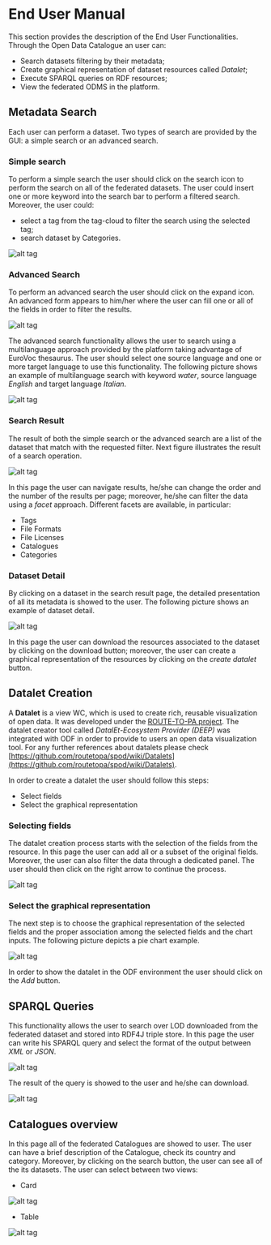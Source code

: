 # End User Manual

This section provides the description of the End User Functionalities. Through the Open Data Catalogue an user can:
-	Search datasets filtering by their metadata;
-	Create graphical representation of dataset resources called *Datalet*;
-	Execute SPARQL queries on RDF resources;
-	View the federated ODMS in the platform.

## Metadata Search

Each user can perform a dataset. Two types of search are provided by the GUI: a simple search or an advanced search.

### Simple search

To perform a simple search the user should click on the search icon to perform the search on all of the federated datasets. The user could insert one or more keyword into the search bar to perform a filtered search. Moreover, the user could:
- select a tag from the tag-cloud to filter the search using the selected tag; 
-  search dataset by Categories.

![alt tag](userhomepage.png "ODF Home")

### Advanced Search

To perform an advanced search the user should click on the expand icon. An advanced form appears to him/her where the user can fill one or all of the fields in order to filter the results.

![alt tag](advanced.png "ODF Advanced Form")

The advanced search functionality allows the user to search using a multilanguage approach provided by the platform taking advantage of EuroVoc thesaurus. The user should select one source language and one or more target language to use this functionality. The following picture shows an example of multilanguage search with keyword *water*, source language *English* and target language *Italian*.

![alt tag](eurovocWater.png "Multilanguage")

### Search Result

The result of both the simple search or the advanced search are a list of the dataset that match with the requested filter. Next figure illustrates the result of a search operation.

![alt tag](searchresult.png "Search Result")

In this page the user can navigate results, he/she can change the order and the number of the results per page; moreover, he/she can filter the data using a *facet* approach. Different facets are available, in particular:
- Tags
- File Formats
- File Licenses
- Catalogues
- Categories

### Dataset Detail

By clicking on a dataset in the search result page, the detailed presentation of all its metadata is showed to the user. The following picture shows an example of dataset detail.

![alt tag](datasetDetail2.png "Dataset Detail")

In this page the user can download the resources associated to the dataset by clicking on the download button; moreover, the user can create a graphical representation of the resources by clicking on the *create datalet* button. 

## Datalet Creation

A **Datalet** is a view WC, which is used to create rich, reusable visualization of open data. It was developed under the [ROUTE-TO-PA project](http://routetopa.eu/). The datalet creator tool called *DatalEt-Ecosystem Provider (DEEP)* was integrated with ODF in order to provide to users an open data visualization tool. For any further references about datalets please check [https://github.com/routetopa/spod/wiki/Datalets](https://github.com/routetopa/spod/wiki/Datalets).

In order to create a datalet the user should follow this steps:

- Select fields
- Select the graphical representation


### Selecting fields

The datalet creation process starts with the selection of the fields from the resource. In this page the user can add all or a subset of the original fields. Moreover, the user can also filter the data through a dedicated panel. The user should then click on the right arrow to continue the process.

![alt tag](dataletField.png "Dataset Detail")

### Select the graphical representation

The next step is to choose the graphical representation of the selected fields and the proper association among the selected fields and the chart inputs. The following picture depicts a pie chart example.

![alt tag](datalet1.png "Dataset Detail")

In order to show the datalet in the ODF environment the user should click on the *Add* button. 

## SPARQL Queries

This functionality allows the user to search over LOD downloaded from the federated dataset and stored into RDF4J triple store.
In this page the user can write his SPARQL query and select the format of the output between *XML* or *JSON*.

![alt tag](sparql.png "SPARQL Query")

The result of the query is showed to the user and he/she can download.

![alt tag](sparqlresult.png "SPARQL Result")

## Catalogues overview

In this page all of the federated Catalogues are showed to user. The user can have a brief description of the Catalogue, check its country and category. Moreover, by clicking on the search button, the user can see all of the its datasets.
The user can select between two views:

- Card

![alt tag](viewnodes.png "Catalogues")

- Table

![alt tag](viewnodes1.png "Catalogues")
